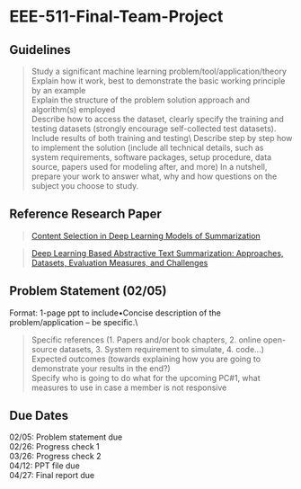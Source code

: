 # EEE-511-Final-Team-Project

## Guidelines 

>Study a significant machine learning problem/tool/application/theory \
>Explain how it work, best to demonstrate the basic working principle by an example\
>Explain the structure of the problem solution approach and algorithm(s) employed\
>Describe how to access the dataset, clearly specify the training and testing datasets (strongly encourage self-collected test datasets). Include results of both training and testing\ 
>Describe step by step how to implement the solution (include all technical details, such as system requirements, software packages, setup procedure, data source, papers used for modeling after, and more) In a nutshell, prepare your work to answer what, why and how questions on the subject you choose to study. 

## Reference Research Paper 

> [Content Selection in Deep Learning Models of Summarization](https://arxiv.org/pdf/1810.12343v2.pdf)

> [Deep Learning Based Abstractive Text Summarization: Approaches, Datasets, Evaluation Measures, and Challenges](https://www.researchgate.net/publication/343836695_Deep_Learning_Based_Abstractive_Text_Summarization_Approaches_Datasets_Evaluation_Measures_and_Challenges)

## Problem Statement (02/05)

Format: 1-page ppt to include•Concise description of the problem/application – be specific.\
> Specific references (1. Papers and/or book chapters, 2. online open-source datasets, 3. System requirement to simulate, 4. code...) \
> Expected outcomes (towards explaining how you are going to demonstrate your results in the end?) \
> Specify who is going to do what for the upcoming PC#1, what measures to use in case a member is not responsive


## Due Dates

02/05: Problem statement due\
02/26: Progress check 1\
03/26: Progress check 2\
04/12: PPT file due\
04/27: Final report due
